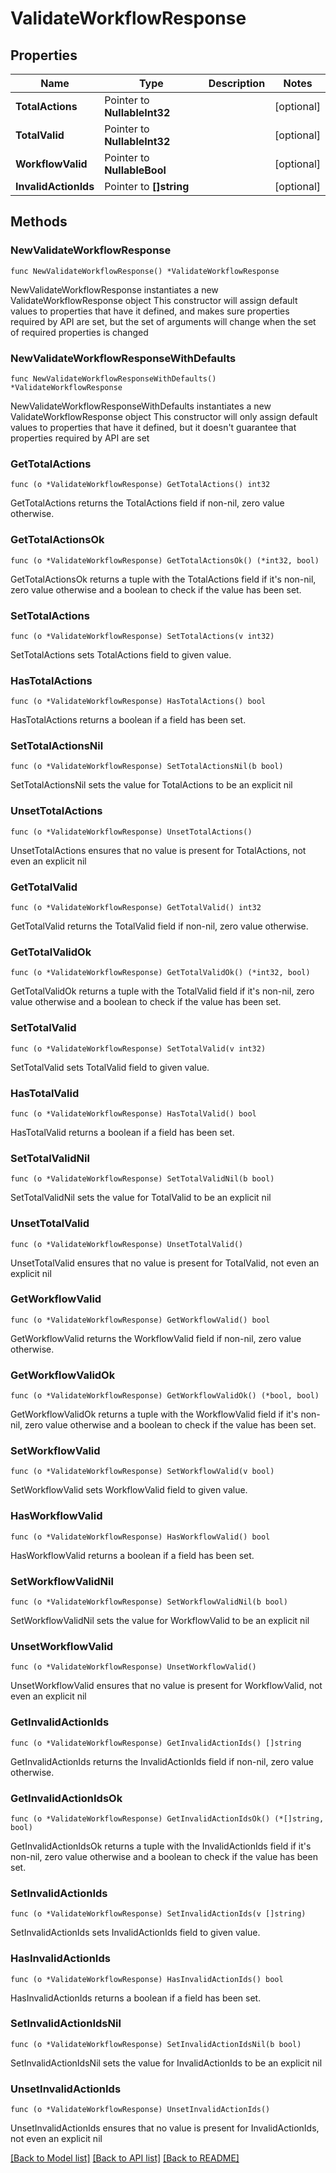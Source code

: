 # ValidateWorkflowResponse

## Properties

Name | Type | Description | Notes
------------ | ------------- | ------------- | -------------
**TotalActions** | Pointer to **NullableInt32** |  | [optional] 
**TotalValid** | Pointer to **NullableInt32** |  | [optional] 
**WorkflowValid** | Pointer to **NullableBool** |  | [optional] 
**InvalidActionIds** | Pointer to **[]string** |  | [optional] 

## Methods

### NewValidateWorkflowResponse

`func NewValidateWorkflowResponse() *ValidateWorkflowResponse`

NewValidateWorkflowResponse instantiates a new ValidateWorkflowResponse object
This constructor will assign default values to properties that have it defined,
and makes sure properties required by API are set, but the set of arguments
will change when the set of required properties is changed

### NewValidateWorkflowResponseWithDefaults

`func NewValidateWorkflowResponseWithDefaults() *ValidateWorkflowResponse`

NewValidateWorkflowResponseWithDefaults instantiates a new ValidateWorkflowResponse object
This constructor will only assign default values to properties that have it defined,
but it doesn't guarantee that properties required by API are set

### GetTotalActions

`func (o *ValidateWorkflowResponse) GetTotalActions() int32`

GetTotalActions returns the TotalActions field if non-nil, zero value otherwise.

### GetTotalActionsOk

`func (o *ValidateWorkflowResponse) GetTotalActionsOk() (*int32, bool)`

GetTotalActionsOk returns a tuple with the TotalActions field if it's non-nil, zero value otherwise
and a boolean to check if the value has been set.

### SetTotalActions

`func (o *ValidateWorkflowResponse) SetTotalActions(v int32)`

SetTotalActions sets TotalActions field to given value.

### HasTotalActions

`func (o *ValidateWorkflowResponse) HasTotalActions() bool`

HasTotalActions returns a boolean if a field has been set.

### SetTotalActionsNil

`func (o *ValidateWorkflowResponse) SetTotalActionsNil(b bool)`

 SetTotalActionsNil sets the value for TotalActions to be an explicit nil

### UnsetTotalActions
`func (o *ValidateWorkflowResponse) UnsetTotalActions()`

UnsetTotalActions ensures that no value is present for TotalActions, not even an explicit nil
### GetTotalValid

`func (o *ValidateWorkflowResponse) GetTotalValid() int32`

GetTotalValid returns the TotalValid field if non-nil, zero value otherwise.

### GetTotalValidOk

`func (o *ValidateWorkflowResponse) GetTotalValidOk() (*int32, bool)`

GetTotalValidOk returns a tuple with the TotalValid field if it's non-nil, zero value otherwise
and a boolean to check if the value has been set.

### SetTotalValid

`func (o *ValidateWorkflowResponse) SetTotalValid(v int32)`

SetTotalValid sets TotalValid field to given value.

### HasTotalValid

`func (o *ValidateWorkflowResponse) HasTotalValid() bool`

HasTotalValid returns a boolean if a field has been set.

### SetTotalValidNil

`func (o *ValidateWorkflowResponse) SetTotalValidNil(b bool)`

 SetTotalValidNil sets the value for TotalValid to be an explicit nil

### UnsetTotalValid
`func (o *ValidateWorkflowResponse) UnsetTotalValid()`

UnsetTotalValid ensures that no value is present for TotalValid, not even an explicit nil
### GetWorkflowValid

`func (o *ValidateWorkflowResponse) GetWorkflowValid() bool`

GetWorkflowValid returns the WorkflowValid field if non-nil, zero value otherwise.

### GetWorkflowValidOk

`func (o *ValidateWorkflowResponse) GetWorkflowValidOk() (*bool, bool)`

GetWorkflowValidOk returns a tuple with the WorkflowValid field if it's non-nil, zero value otherwise
and a boolean to check if the value has been set.

### SetWorkflowValid

`func (o *ValidateWorkflowResponse) SetWorkflowValid(v bool)`

SetWorkflowValid sets WorkflowValid field to given value.

### HasWorkflowValid

`func (o *ValidateWorkflowResponse) HasWorkflowValid() bool`

HasWorkflowValid returns a boolean if a field has been set.

### SetWorkflowValidNil

`func (o *ValidateWorkflowResponse) SetWorkflowValidNil(b bool)`

 SetWorkflowValidNil sets the value for WorkflowValid to be an explicit nil

### UnsetWorkflowValid
`func (o *ValidateWorkflowResponse) UnsetWorkflowValid()`

UnsetWorkflowValid ensures that no value is present for WorkflowValid, not even an explicit nil
### GetInvalidActionIds

`func (o *ValidateWorkflowResponse) GetInvalidActionIds() []string`

GetInvalidActionIds returns the InvalidActionIds field if non-nil, zero value otherwise.

### GetInvalidActionIdsOk

`func (o *ValidateWorkflowResponse) GetInvalidActionIdsOk() (*[]string, bool)`

GetInvalidActionIdsOk returns a tuple with the InvalidActionIds field if it's non-nil, zero value otherwise
and a boolean to check if the value has been set.

### SetInvalidActionIds

`func (o *ValidateWorkflowResponse) SetInvalidActionIds(v []string)`

SetInvalidActionIds sets InvalidActionIds field to given value.

### HasInvalidActionIds

`func (o *ValidateWorkflowResponse) HasInvalidActionIds() bool`

HasInvalidActionIds returns a boolean if a field has been set.

### SetInvalidActionIdsNil

`func (o *ValidateWorkflowResponse) SetInvalidActionIdsNil(b bool)`

 SetInvalidActionIdsNil sets the value for InvalidActionIds to be an explicit nil

### UnsetInvalidActionIds
`func (o *ValidateWorkflowResponse) UnsetInvalidActionIds()`

UnsetInvalidActionIds ensures that no value is present for InvalidActionIds, not even an explicit nil

[[Back to Model list]](../README.md#documentation-for-models) [[Back to API list]](../README.md#documentation-for-api-endpoints) [[Back to README]](../README.md)


